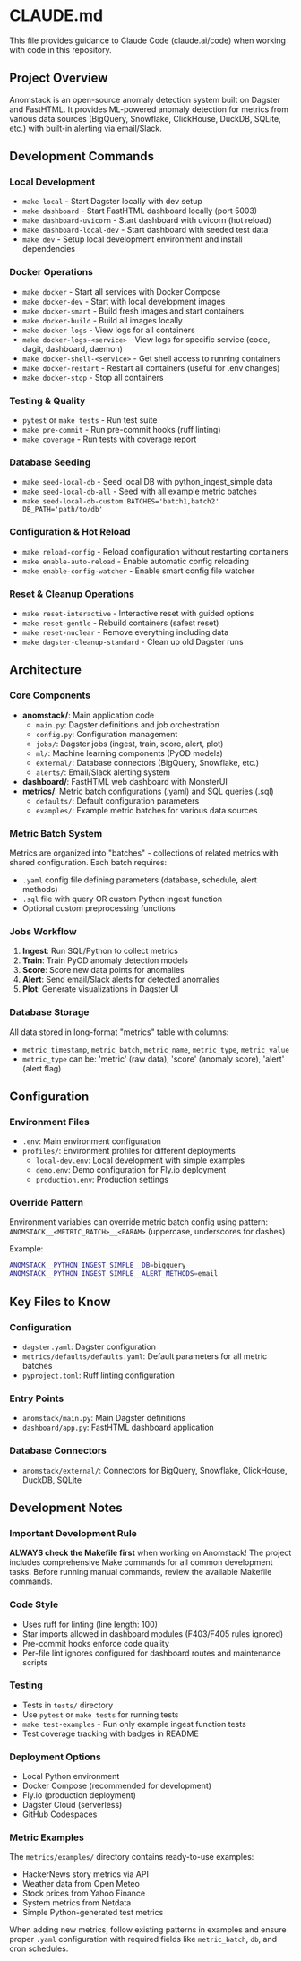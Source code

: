 # CLAUDE.md

This file provides guidance to Claude Code (claude.ai/code) when working with code in this repository.

## Project Overview

Anomstack is an open-source anomaly detection system built on Dagster and FastHTML. It provides ML-powered anomaly detection for metrics from various data sources (BigQuery, Snowflake, ClickHouse, DuckDB, SQLite, etc.) with built-in alerting via email/Slack.

## Development Commands

### Local Development
- `make local` - Start Dagster locally with dev setup
- `make dashboard` - Start FastHTML dashboard locally (port 5003)
- `make dashboard-uvicorn` - Start dashboard with uvicorn (hot reload)
- `make dashboard-local-dev` - Start dashboard with seeded test data
- `make dev` - Setup local development environment and install dependencies

### Docker Operations
- `make docker` - Start all services with Docker Compose
- `make docker-dev` - Start with local development images  
- `make docker-smart` - Build fresh images and start containers
- `make docker-build` - Build all images locally
- `make docker-logs` - View logs for all containers
- `make docker-logs-<service>` - View logs for specific service (code, dagit, dashboard, daemon)
- `make docker-shell-<service>` - Get shell access to running containers
- `make docker-restart` - Restart all containers (useful for .env changes)
- `make docker-stop` - Stop all containers

### Testing & Quality
- `pytest` or `make tests` - Run test suite
- `make pre-commit` - Run pre-commit hooks (ruff linting)
- `make coverage` - Run tests with coverage report

### Database Seeding
- `make seed-local-db` - Seed local DB with python_ingest_simple data
- `make seed-local-db-all` - Seed with all example metric batches
- `make seed-local-db-custom BATCHES='batch1,batch2' DB_PATH='path/to/db'`

### Configuration & Hot Reload
- `make reload-config` - Reload configuration without restarting containers
- `make enable-auto-reload` - Enable automatic config reloading
- `make enable-config-watcher` - Enable smart config file watcher

### Reset & Cleanup Operations
- `make reset-interactive` - Interactive reset with guided options
- `make reset-gentle` - Rebuild containers (safest reset)
- `make reset-nuclear` - Remove everything including data
- `make dagster-cleanup-standard` - Clean up old Dagster runs

## Architecture

### Core Components
- **anomstack/**: Main application code
  - `main.py`: Dagster definitions and job orchestration
  - `config.py`: Configuration management
  - `jobs/`: Dagster jobs (ingest, train, score, alert, plot)
  - `ml/`: Machine learning components (PyOD models)
  - `external/`: Database connectors (BigQuery, Snowflake, etc.)
  - `alerts/`: Email/Slack alerting system
- **dashboard/**: FastHTML web dashboard with MonsterUI
- **metrics/**: Metric batch configurations (.yaml) and SQL queries (.sql)
  - `defaults/`: Default configuration parameters
  - `examples/`: Example metric batches for various data sources

### Metric Batch System
Metrics are organized into "batches" - collections of related metrics with shared configuration. Each batch requires:
- `.yaml` config file defining parameters (database, schedule, alert methods)
- `.sql` file with query OR custom Python ingest function
- Optional custom preprocessing functions

### Jobs Workflow
1. **Ingest**: Run SQL/Python to collect metrics
2. **Train**: Train PyOD anomaly detection models
3. **Score**: Score new data points for anomalies  
4. **Alert**: Send email/Slack alerts for detected anomalies
5. **Plot**: Generate visualizations in Dagster UI

### Database Storage
All data stored in long-format "metrics" table with columns:
- `metric_timestamp`, `metric_batch`, `metric_name`, `metric_type`, `metric_value`
- `metric_type` can be: 'metric' (raw data), 'score' (anomaly score), 'alert' (alert flag)

## Configuration

### Environment Files
- `.env`: Main environment configuration
- `profiles/`: Environment profiles for different deployments
  - `local-dev.env`: Local development with simple examples
  - `demo.env`: Demo configuration for Fly.io deployment
  - `production.env`: Production settings

### Override Pattern
Environment variables can override metric batch config using pattern:
`ANOMSTACK__<METRIC_BATCH>__<PARAM>` (uppercase, underscores for dashes)

Example:
```bash
ANOMSTACK__PYTHON_INGEST_SIMPLE__DB=bigquery
ANOMSTACK__PYTHON_INGEST_SIMPLE__ALERT_METHODS=email
```

## Key Files to Know

### Configuration
- `dagster.yaml`: Dagster configuration
- `metrics/defaults/defaults.yaml`: Default parameters for all metric batches
- `pyproject.toml`: Ruff linting configuration

### Entry Points  
- `anomstack/main.py`: Main Dagster definitions
- `dashboard/app.py`: FastHTML dashboard application

### Database Connectors
- `anomstack/external/`: Connectors for BigQuery, Snowflake, ClickHouse, DuckDB, SQLite

## Development Notes

### Important Development Rule
**ALWAYS check the Makefile first** when working on Anomstack! The project includes comprehensive Make commands for all common development tasks. Before running manual commands, review the available Makefile commands.

### Code Style
- Uses ruff for linting (line length: 100)
- Star imports allowed in dashboard modules (F403/F405 rules ignored)
- Pre-commit hooks enforce code quality
- Per-file lint ignores configured for dashboard routes and maintenance scripts

### Testing
- Tests in `tests/` directory
- Use `pytest` or `make tests` for running tests
- `make test-examples` - Run only example ingest function tests
- Test coverage tracking with badges in README

### Deployment Options
- Local Python environment
- Docker Compose (recommended for development)
- Fly.io (production deployment)
- Dagster Cloud (serverless)
- GitHub Codespaces

### Metric Examples
The `metrics/examples/` directory contains ready-to-use examples:
- HackerNews story metrics via API
- Weather data from Open Meteo
- Stock prices from Yahoo Finance
- System metrics from Netdata
- Simple Python-generated test metrics

When adding new metrics, follow existing patterns in examples and ensure proper `.yaml` configuration with required fields like `metric_batch`, `db`, and cron schedules.